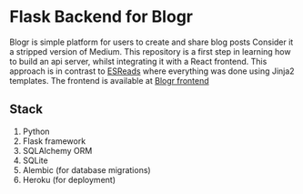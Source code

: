 # **Flask Backend for Blogr** #
Blogr is simple platform for users to create and share blog posts
Consider it a stripped version of Medium. This repository is a first step in learning how to build an api server, whilst integrating it with a React frontend.
This approach is in contrast to [ESReads](https://github.com/Afekhide/esreads) where everything was done using Jinja2 templates. The frontend is available at [Blogr frontend](https://github.com/Afekhide/Blogr-Frontend)


## **Stack** ##
1. Python
1. Flask framework
1. SQLAlchemy ORM
1. SQLite
1. Alembic (for database migrations)
1. Heroku (for deployment)
